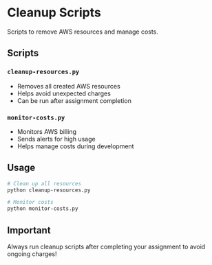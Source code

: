 # Cleanup Scripts

Scripts to remove AWS resources and manage costs.

## Scripts

### `cleanup-resources.py`
- Removes all created AWS resources
- Helps avoid unexpected charges
- Can be run after assignment completion

### `monitor-costs.py`
- Monitors AWS billing
- Sends alerts for high usage
- Helps manage costs during development

## Usage

```bash
# Clean up all resources
python cleanup-resources.py

# Monitor costs
python monitor-costs.py
```

## Important

Always run cleanup scripts after completing your assignment to avoid ongoing charges!
